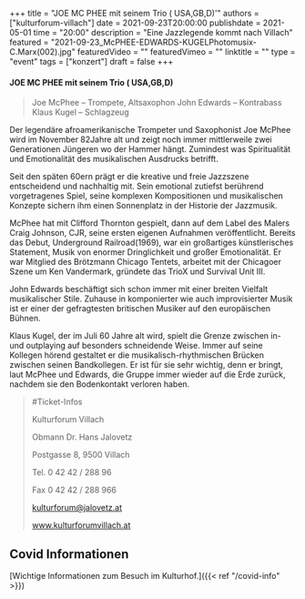 +++
title = "JOE MC PHEE mit seinem Trio ( USA,GB,D)'"
authors = ["kulturforum-villach"]
date = 2021-09-23T20:00:00
publishdate = 2021-05-01
time = "20:00"
description = "Eine Jazzlegende kommt nach Villach"
featured = "2021-09-23_McPHEE-EDWARDS-KUGELPhotomusix-C.Marx(002).jpg"
featuredVideo = ""
featuredVimeo = ""
linktitle = ""
type = "event"
tags = ["konzert"]
draft = false
+++

#### JOE MC PHEE mit seinem Trio ( USA,GB,D)

>Joe McPhee – Trompete, Altsaxophon
>John Edwards – Kontrabass
>Klaus Kugel – Schlagzeug 

Der legendäre afroamerikanische Trompeter und Saxophonist Joe McPhee wird im November 82Jahre alt und zeigt noch immer mittlerweile zwei Generationen Jüngeren wo der Hammer hängt. Zumindest was Spiritualität und Emotionalität des musikalischen Ausdrucks betrifft. 

Seit den späten 60ern prägt er die kreative und freie Jazzszene entscheidend und nachhaltig mit. Sein emotional zutiefst berührend vorgetragenes Spiel, seine komplexen Kompositionen und musikalischen Konzepte sichern ihm einen Sonnenplatz in der Historie der Jazzmusik.

McPhee hat mit Clifford Thornton gespielt, dann auf dem Label des Malers Craig Johnson, CJR, seine ersten eigenen Aufnahmen veröffentlicht. Bereits das Debut, Underground Railroad(1969), war ein großartiges künstlerisches Statement, Musik von enormer Dringlichkeit und großer Emotionalität. Er war Mitglied des Brötzmann Chicago Tentets, arbeitet mit der Chicagoer Szene um Ken Vandermark, gründete das TrioX und Survival Unit III. 

John Edwards beschäftigt sich schon immer mit einer breiten Vielfalt musikalischer Stile. Zuhause in komponierter wie auch improvisierter Musik ist er einer der gefragtesten britischen Musiker auf den europäischen Bühnen.

Klaus Kugel, der im Juli 60 Jahre alt wird, spielt die Grenze zwischen in- und outplaying auf besonders schneidende Weise. Immer auf seine Kollegen hörend gestaltet er die musikalisch-rhythmischen Brücken zwischen seinen Bandkollegen. Er ist für sie sehr wichtig, denn er bringt, laut McPhee und Edwards, die Gruppe immer wieder auf die Erde zurück, nachdem sie den Bodenkontakt verloren haben.
 

>#Ticket-Infos
>
>Kulturforum Villach
>
>Obmann Dr. Hans Jalovetz
>
>Postgasse 8, 9500 Villach
>
>Tel. 0 42 42 / 288 96
>
>Fax 0 42 42 / 288 966
>
>kulturforum@jalovetz.at
>
>www.kulturforumvillach.at
 



## Covid Informationen

[Wichtige Informationen zum Besuch im Kulturhof.]({{< ref "/covid-info" >}})
